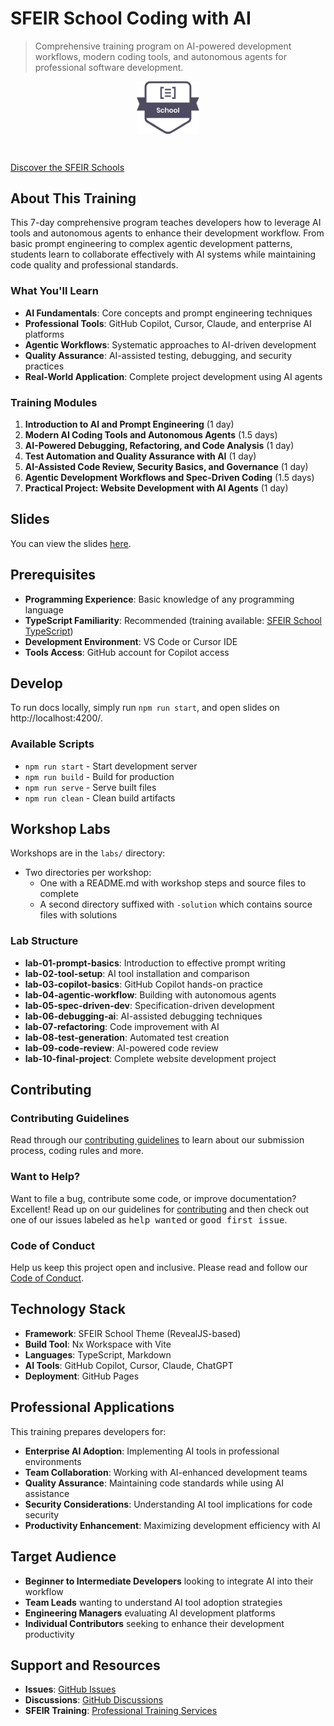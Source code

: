 # SFEIR School Coding with AI

> Comprehensive training program on AI-powered development workflows, modern coding tools, and autonomous agents for professional software development.

<p align="center">
 <img style="display:block" width="20%" height="20%" src="./docs/public/assets/images/sfeir-school-logo.png" alt="SFEIR School logo">
</p>

<br/>

[Discover the SFEIR Schools](https://www.sfeir.com/fr/le-contenus-dexperts-de-la-technologie-et-de-linnovation/formation-gratuite-avec-nos-experts/)

## About This Training

This 7-day comprehensive program teaches developers how to leverage AI tools and autonomous agents to enhance their development workflow. From basic prompt engineering to complex agentic development patterns, students learn to collaborate effectively with AI systems while maintaining code quality and professional standards.

### What You'll Learn

- **AI Fundamentals**: Core concepts and prompt engineering techniques
- **Professional Tools**: GitHub Copilot, Cursor, Claude, and enterprise AI platforms
- **Agentic Workflows**: Systematic approaches to AI-driven development
- **Quality Assurance**: AI-assisted testing, debugging, and security practices
- **Real-World Application**: Complete project development using AI agents

### Training Modules

1. **Introduction to AI and Prompt Engineering** (1 day)
2. **Modern AI Coding Tools and Autonomous Agents** (1.5 days)
3. **AI-Powered Debugging, Refactoring, and Code Analysis** (1 day)
4. **Test Automation and Quality Assurance with AI** (1 day)
5. **AI-Assisted Code Review, Security Basics, and Governance** (1 day)
6. **Agentic Development Workflows and Spec-Driven Coding** (1.5 days)
7. **Practical Project: Website Development with AI Agents** (1 day)

## Slides

You can view the slides [here](https://sfeir-open-source.github.io/sfeir-school-coding-with-ai/).

## Prerequisites

- **Programming Experience**: Basic knowledge of any programming language
- **TypeScript Familiarity**: Recommended (training available: [SFEIR School TypeScript](https://sfeir-open-source.github.io/sfeir-school-typescript/))
- **Development Environment**: VS Code or Cursor IDE
- **Tools Access**: GitHub account for Copilot access

## Develop

To run docs locally, simply run `npm run start`, and open slides on http://localhost:4200/.

### Available Scripts

- `npm run start` - Start development server
- `npm run build` - Build for production
- `npm run serve` - Serve built files
- `npm run clean` - Clean build artifacts

## Workshop Labs

Workshops are in the `labs/` directory:

- Two directories per workshop:
  - One with a README.md with workshop steps and source files to complete
  - A second directory suffixed with `-solution` which contains source files with solutions

### Lab Structure

- **lab-01-prompt-basics**: Introduction to effective prompt writing
- **lab-02-tool-setup**: AI tool installation and comparison
- **lab-03-copilot-basics**: GitHub Copilot hands-on practice
- **lab-04-agentic-workflow**: Building with autonomous agents
- **lab-05-spec-driven-dev**: Specification-driven development
- **lab-06-debugging-ai**: AI-assisted debugging techniques
- **lab-07-refactoring**: Code improvement with AI
- **lab-08-test-generation**: Automated test creation
- **lab-09-code-review**: AI-powered code review
- **lab-10-final-project**: Complete website development project

## Contributing

### Contributing Guidelines

Read through our [contributing guidelines][contributing] to learn about our submission process, coding rules and more.

### Want to Help?

Want to file a bug, contribute some code, or improve documentation? Excellent! Read up on our guidelines for [contributing][contributing] and then check out one of our issues labeled as <kbd>help wanted</kbd> or <kbd>good first issue</kbd>.

### Code of Conduct

Help us keep this project open and inclusive. Please read and follow our [Code of Conduct][codeofconduct].

## Technology Stack

- **Framework**: SFEIR School Theme (RevealJS-based)
- **Build Tool**: Nx Workspace with Vite
- **Languages**: TypeScript, Markdown
- **AI Tools**: GitHub Copilot, Cursor, Claude, ChatGPT
- **Deployment**: GitHub Pages

## Professional Applications

This training prepares developers for:

- **Enterprise AI Adoption**: Implementing AI tools in professional environments
- **Team Collaboration**: Working with AI-enhanced development teams
- **Quality Assurance**: Maintaining code standards while using AI assistance
- **Security Considerations**: Understanding AI tool implications for code security
- **Productivity Enhancement**: Maximizing development efficiency with AI

## Target Audience

- **Beginner to Intermediate Developers** looking to integrate AI into their workflow
- **Team Leads** wanting to understand AI tool adoption strategies
- **Engineering Managers** evaluating AI development platforms
- **Individual Contributors** seeking to enhance their development productivity

## Support and Resources

- **Issues**: [GitHub Issues](https://github.com/sfeir-open-source/sfeir-school-coding-with-ai/issues)
- **Discussions**: [GitHub Discussions](https://github.com/sfeir-open-source/sfeir-school-coding-with-ai/discussions)
- **SFEIR Training**: [Professional Training Services](https://www.sfeir.com/)

[contributing]: CONTRIBUTING.md
[codeofconduct]: https://github.com/sfeir-open-source/code-of-conduct/blob/master/CODE_OF_CONDUCT.md
